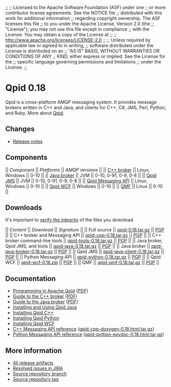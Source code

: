 ;;
;; Licensed to the Apache Software Foundation (ASF) under one
;; or more contributor license agreements.  See the NOTICE file
;; distributed with this work for additional information
;; regarding copyright ownership.  The ASF licenses this file
;; to you under the Apache License, Version 2.0 (the
;; "License"); you may not use this file except in compliance
;; with the License.  You may obtain a copy of the License at
;; 
;;   http://www.apache.org/licenses/LICENSE-2.0
;; 
;; Unless required by applicable law or agreed to in writing,
;; software distributed under the License is distributed on an
;; "AS IS" BASIS, WITHOUT WARRANTIES OR CONDITIONS OF ANY
;; KIND, either express or implied.  See the License for the
;; specific language governing permissions and limitations
;; under the License.
;;

# Qpid 0.18

Qpid is a cross-platform AMQP messaging system.  It provides message
brokers written in C++ and Java, and clients for C++, C#, JMS, Perl,
Python, and Ruby.  More about [Qpid](@site-url@/index.html).

## Changes

 - [Release notes](release-notes.html)

## Components

  || *Component* || *Platforms* || *AMQP versions* ||
  || [C++ broker](@site-url@/components/cpp-broker/index.html) || Linux, Windows || 0-10 ||
  || [Java broker](@site-url@/components/java-broker/index.html) || JVM || 0-10, 0-91, 0-9, 0-8 ||
  || [Qpid JMS](@site-url@/components/qpid-jms/index.html) || JVM || 0-10, 0-91, 0-9, 0-8 ||
  || [Qpid Messaging API](@site-url@/components/messaging-api/index.html) || Linux, Windows || 0-10 ||
  || [Qpid WCF](@site-url@/components/qpid-wcf/index.html) || Windows || 0-10 ||
  || [QMF](@site-url@/components/qmf/index.html) || Linux || 0-10 ||

## Downloads

It's important to [verify the
integrity](@site-url@/releases/index.html#verify-what-you-download) of
the files you download.

  || *Content* || *Download* || *Signature* ||
  || Full source || [qpid-0.18.tar.gz](http://www.apache.org/dyn/closer.cgi/qpid/0.18/qpid-0.18.tar.gz) || [PGP](http://www.apache.org/dist/qpid/0.18/qpid-0.18.tar.gz.asc) ||
  || C++ broker and Messaging API || [qpid-cpp-0.18.tar.gz](http://www.apache.org/dyn/closer.cgi/qpid/0.18/qpid-cpp-0.18.tar.gz) || [PGP](http://www.apache.org/dist/qpid/0.18/qpid-cpp-0.18.tar.gz.asc) ||
  || C++ broker command-line tools || [qpid-tools-0.18.tar.gz](http://www.apache.org/dyn/closer.cgi/qpid/0.18/qpid-tools-0.18.tar.gz) || [PGP](http://www.apache.org/dist/qpid/0.18/qpid-tools-0.18.tar.gz.asc) ||
  || Java broker, Qpid JMS, and tools || [qpid-java-0.18.tar.gz](http://www.apache.org/dyn/closer.cgi/qpid/0.18/qpid-java-0.18.tar.gz) || [PGP](http://www.apache.org/dist/qpid/0.18/qpid-java-0.18.tar.gz.asc) ||
  || Java broker || [qpid-java-broker-0.18.tar.gz](http://www.apache.org/dyn/closer.cgi/qpid/0.18/qpid-java-broker-0.18.tar.gz) || [PGP](http://www.apache.org/dist/qpid/0.18/qpid-java-broker-0.18.tar.gz.asc) ||
  || Qpid JMS || [qpid-java-client-0.18.tar.gz](http://www.apache.org/dyn/closer.cgi/qpid/0.18/qpid-java-client-0.18.tar.gz) || [PGP](http://www.apache.org/dist/qpid/0.18/qpid-java-client-0.18.tar.gz.asc) ||
  || Python Messaging API || [qpid-python-0.18.tar.gz](http://www.apache.org/dyn/closer.cgi/qpid/0.18/qpid-python-0.18.tar.gz) || [PGP](http://www.apache.org/dist/qpid/0.18/qpid-python-0.18.tar.gz.asc) ||
  || Qpid WCF || [qpid-wcf-0.18.zip](http://www.apache.org/dyn/closer.cgi/qpid/0.18/qpid-wcf-0.18.zip) || [PGP](http://www.apache.org/dist/qpid/0.18/qpid-wcf-0.18.zip.asc) ||
  || QMF || [qpid-qmf-0.18.tar.gz](http://www.apache.org/dyn/closer.cgi/qpid/0.18/qpid-qmf-0.18.tar.gz) || [PGP](http://www.apache.org/dist/qpid/0.18/qpid-qmf-0.18.tar.gz.asc) ||

## Documentation

 - [Programming in Apache Qpid](http://qpid.apache.org/books/0.18/Programming-In-Apache-Qpid/html/index.html) ([PDF](http://qpid.apache.org/books/0.18/Programming-In-Apache-Qpid/pdf/Programming-In-Apache-Qpid.pdf))
 - [Guide to the C++ broker](http://qpid.apache.org/books/0.18/AMQP-Messaging-Broker-CPP-Book/html/index.html) ([PDF](http://qpid.apache.org/books/0.18/AMQP-Messaging-Broker-CPP-Book/pdf/AMQP-Messaging-Broker-CPP-Book.pdf))
 - [Guide to the Java broker](http://qpid.apache.org/books/0.18/AMQP-Messaging-Broker-Java-Book/html/index.html) ([PDF](http://qpid.apache.org/books/0.18/AMQP-Messaging-Broker-Java-Book/pdf/AMQP-Messaging-Broker-Java-Book.pdf))
 - [Installing and Using Qpid Java](https://cwiki.apache.org/qpid/getting-started-guide.html)
 - [Installing Qpid C++](http://svn.apache.org/repos/asf/qpid/tags/0.18/qpid/cpp/INSTALL)
 - [Installing Qpid Python](http://svn.apache.org/repos/asf/qpid/tags/0.18/qpid/python/README.txt)
 - [Installing Qpid WCF](http://svn.apache.org/repos/asf/qpid/tags/0.18/qpid/wcf/ReadMe.txt)
 - [C++ Messaging API reference](http://qpid.apache.org/apis/0.18/cpp/html/index.html) ([qpid-cpp-doxygen-0.18.html.tar.gz](http://qpid.apache.org/apis/0.18/cpp/qpid-cpp-doxygen-0.18.html.tar.gz))
 - [Python Messaging API reference](http://qpid.apache.org/apis/0.18/python/html/index.html) ([qpid-python-epydoc-0.18.html.tar.gz](http://qpid.apache.org/apis/0.18/python/qpid-python-epydoc-0.18.html.tar.gz))

## More information

 - [All release artifacts](http://www.apache.org/dyn/closer.cgi/qpid/0.18)
 - [Resolved issues in JIRA](https://issues.apache.org/jira/issues/?jql=project+%3D+QPID+AND+fixVersion+in+%28%270.17%27%2C+%270.18%27%29+ORDER+BY+priority+DESC)
 - [Source repository branch](https://svn.apache.org/repos/asf/qpid/branches/0.18)
 - [Source repository tag](https://svn.apache.org/repos/asf/qpid/tags/0.18)
